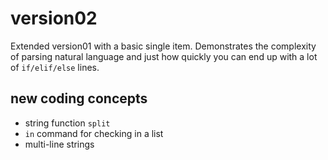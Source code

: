 # version02

Extended version01 with a basic single item. Demonstrates the complexity of parsing natural language and just how quickly you can end up with a lot of `if/elif/else` lines.

## new coding concepts
* string function `split`
* `in` command for checking in a list
* multi-line strings
